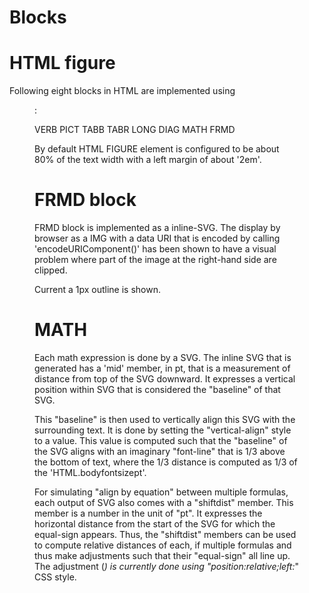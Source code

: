 # Blocks

# HTML figure

  Following eight blocks in HTML are implemented using
  <figure>:

  VERB
  PICT
  TABB
  TABR
  LONG
  DIAG
  MATH
  FRMD

  By default HTML FIGURE element is configured to be about 80%
  of the text width with a left margin of about '2em'.

# FRMD block

  FRMD block is implemented as a inline-SVG. The display by
  browser as a IMG with a data URI that is encoded by calling
  'encodeURIComponent()' has been shown to have a visual
  problem where part of the image at the right-hand side
  are clipped.

  Current a 1px outline is shown.

# MATH

  Each math expression is done by a SVG. The inline SVG
  that is generated has a 'mid' member, in pt, that is a measurement
  of distance from top of the SVG downward. It expresses
  a vertical position within SVG that is considered the "baseline"
  of that SVG. 

  This "baseline" is then used to vertically align this SVG with
  the surrounding text. It is done by setting the "vertical-align"
  style to a value. This value is computed such that the "baseline"
  of the SVG aligns with an imaginary "font-line" that is 1/3 above
  the bottom of text, where the 1/3 distance is computed as 
  1/3 of the 'HTML.bodyfontsizept'. 

  For simulating "align by equation" between multiple formulas,
  each output of SVG also comes with a "shiftdist" member. This
  member is a number in the unit of "pt". It expresses the horizontal
  distance from the start of the SVG for which the equal-sign
  appears. Thus, the "shiftdist" members can 
  be used to compute relative distances of each, if multiple
  formulas and thus make adjustments such that their 
  "equal-sign" all line up. The adjustment (*) is currently done 
  using "position:relative;left:*" CSS style.




